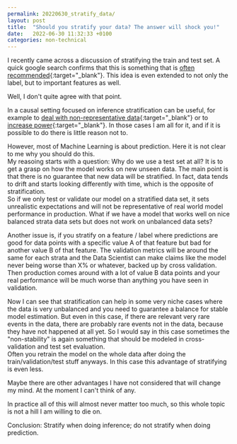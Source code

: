 ```yaml
---
permalink: 20220630_stratify_data/
layout: post
title:  "Should you stratify your data? The answer will shock you!"
date:   2022-06-30 11:32:33 +0100
categories: non-technical
---
```


I recently came across a discussion of stratifying the train and test set. A quick google search confirms that this is something that is [often recommended](https://scikit-learn.org/stable/modules/cross_validation.html#stratification){:target="_blank"}. This idea is even extended to not only the label, but to important features as well.<br>

Well, I don't quite agree with that point. <br>

In a causal setting focused on inference stratification can be useful, for example to [deal with non-representative data](https://statmodeling.stat.columbia.edu/2019/08/22/multilevel-structured-regression-and-post-stratification/){:target="_blank"} or to [increase power](http://blog.mrwaddell.net/archives/776){:target="_blank"}. In those cases I am all for it, and if it is possible to do there is little reason not to.

However, most of Machine Learning is about prediction. Here it is not clear to me why you should do this. <br>
My reasoing starts with a question: Why do we use a test set at all? It is to get a grasp on how the model works on new unseen data. The main point is that there is no guarantee that new data will be stratified. In fact, data tends to drift and starts looking differently with time, which is the opposite of stratification. <br>
So if we only test or validate our model on a stratified data set, it sets unrealistic expectations and will not be representative of real world model performance in production. What if we have a model that works well on nice balanced strata data sets but does not work on unbalanced data sets? <br>

Another issue is, if you stratify on a feature / label where predictions are good for data points with a specific value A of that feature but bad for another value B of that feature. The validation metrics will be around the same for each strata and the Data Scientist can make claims like the model never being worse than X% or whatever, backed up by cross validation. Then production comes around with a lot of value B data points and your real performance will be much worse than anything you have seen in validation.<br>

Now I can see that stratification can help in some very niche cases where the data is very unbalanced and you need to guarantee a balance for stable model estimation. But even in this case, if there are relevant very rare events in the data, there are probably rare events not in the data, because they have not happened at all yet. So I would say in this case sometimes the "non-stability" is again something that should be modeled in cross-validation and test set evaluation.<br>
Often you retrain the model on the whole data after doing the train/validation/test stuff anyways. In this case this advantage of stratifying is even less.

Maybe there are other advantages I have not considered that will change my mind. At the moment I can't think of any. 

In practice all of this will almost never matter too much, so this whole topic is not a hill I am willing to die on.

Conclusion: Stratify when doing inference; do not stratify when doing prediction.
